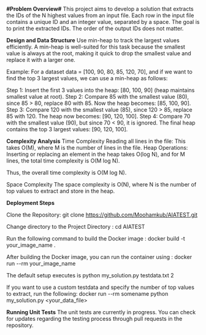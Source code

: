 **#Problem Overview#**
This project aims to develop a solution that extracts the IDs of the N highest values from an input file. Each row in the input file contains a unique ID and an integer value, separated by a space. The goal is to print the extracted IDs. The order of the output IDs does not matter.

**Design and Data Structure**
Use min-heap to track the largest values efficiently. A min-heap is well-suited for this task because the smallest value is always at the root, making it quick to drop the smallest value and replace it with a larger one.

Example:
For a dataset data = [100, 90, 80, 85, 120, 70], and if we want to find the top 3 largest values, we can use a min-heap as follows:

Step 1: Insert the first 3 values into the heap: [80, 100, 90] (heap maintains smallest value at root).
Step 2: Compare 85 with the smallest value (80), since 85 > 80, replace 80 with 85. Now the heap becomes: [85, 100, 90].
Step 3: Compare 120 with the smallest value (85), since 120 > 85, replace 85 with 120. The heap now becomes: [90, 120, 100].
Step 4: Compare 70 with the smallest value (90), but since 70 < 90, it is ignored. The final heap contains the top 3 largest values: [90, 120, 100].

**Complexity Analysis**
Time Complexity
Reading all lines in the file: This takes O(M), where M is the number of lines in the file.
Heap Operations: Inserting or replacing an element in the heap takes O(log N), and for M lines, the total time complexity is O(M log N).

Thus, the overall time complexity is O(M log N).

Space Complexity
The space complexity is O(N), where N is the number of top values to extract and store in the heap.

**Deployment Steps**

Clone the Repository: git clone https://github.com/Moohamkub/AIATEST.git

Change directory to the Project Directory : cd AIATEST

Run the following command to build the Docker image : docker build -t your_image_name .

After building the Docker image, you can run the container using : docker run --rm your_image_name

The default setup executes is python my_solution.py testdata.txt 2

If you want to use a custom testdata and specify the number of top values to extract, run the following: docker run --rm somename python my_solution.py <your_data_file> <N>

**Running Unit Tests**
The unit tests are currently in progress. You can check for updates regarding the testing process through pull requests in the repository.












